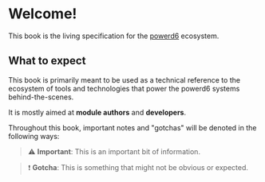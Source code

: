 # Welcome!

This book is the living specification for the [powerd6](https://powerd6.org) ecosystem.

## What to expect

This book is primarily meant to be used as a technical reference to the ecosystem of tools and technologies that power the powerd6 systems behind-the-scenes.

It is mostly aimed at **module authors** and **developers**.

Throughout this book, important notes and "gotchas" will be denoted in the following ways:

> ⚠️ **Important**: This is an important bit of information.

> ❗️ **Gotcha**: This is something that might not be obvious or expected. 
